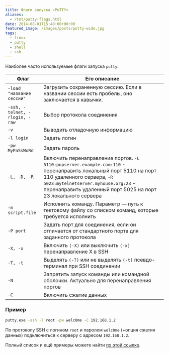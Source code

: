 ```yaml
---
title: Флаги запуска «PuTTY»
aliases:
  - /tnt/putty-flags.html
date: 2014-08-01T15:48:00+00:00
featured_image: /images/posts/putty-wide.jpg
tags:
  - linux
  - putty
  - shell
  - ssh
---
```


Наиболее часто используемые флаги запуска `putty`:

<!--more-->

Флаг                           | Его описание
------------------------------ | ------------
`-load "название сессии"`      | Загрузить сохраненную сессию. Если в названии сессии есть пробелы, оно заключается в кавычки.
`-ssh, -telnet, -rlogin, -raw` | Выбор протокола соединения
`-v`                           | Выводить отладочную информацию
`-l login`                     | Задать логин
`-pw MyPaSsWoRd`               | Задать пароль
`-L, -D, -R`                   | Включить перенаправление портов. `-L 5110:popserver.example.com:110` - перенаправить локальный порт 5110 на порт 110 удаленного сервера, `-R 5023:mytelnetserver.myhouse.org:23` - перенаправить удаленный порт 5025 на порт 23 локального сервера
`-m script.file`               | Исполнить команду. Параметр &#8212; путь к тектовому файлу со списком команд, которые требуется исполнить
`-P port`                      | Задать порт для соединения, если он отличается от стандартного порта для заданного протокола
`-X, -x`                       | Включить `(-X)` или выключить `(-x)` перенаправление X в SSH
`-T, -t`                       | Выделять `(-T)` или не выделять `(-t)` псевдо-терминал при SSH соединении
`-N`                           | Запретить запуск команды или командной оболочки. Актуально для перенаправления портов
`-C`                           | Включить сжатие данных

### Пример

```bash
putty.exe -ssh -l root -pw welc0me -C 192.168.1.2
```

По протоколу SSH с логином `root` и паролем `welc0me` (+опция сжатия данных) подключиться к серверу с адресом `192.168.1.2`.

Полный список и ещё примеры можете найти [по этой ссылке][using-cmdline].

[using-cmdline]:http://tartarus.org/~simon/putty-snapshots/htmldoc/Chapter3.html#using-cmdline
